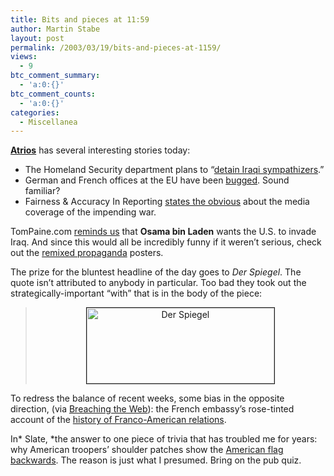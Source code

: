 ```yaml
---
title: Bits and pieces at 11:59
author: Martin Stabe
layout: post
permalink: /2003/03/19/bits-and-pieces-at-1159/
views:
  - 9
btc_comment_summary:
  - 'a:0:{}'
btc_comment_counts:
  - 'a:0:{}'
categories:
  - Miscellanea
---
```

**<a href="http://atrios.blogspot.com/" target="_top">Atrios</a>** has several interesting stories today: 

  * The Homeland Security department plans to &#8220;[detain Iraqi sympathizers][1].&#8221;
  * German and French offices at the EU have been <a href="http://www.cbsnews.com/stories/2003/03/19/world/main544558.shtml" target="_top">bugged</a>. Sound familiar? 
  * Fairness & Accuracy In Reporting <a href="http://www.fair.org/activism/iraq-sources-networks.html" target="_top">states the obvious</a> about the media coverage of the impending war.

TomPaine.com <a href="http://www.tompaine.com/op_ads/opad.cfm/ID/7434" target="_top">reminds us</a> that **Osama bin Laden** wants the U.S. to invade Iraq. And since this would all be incredibly funny if it weren&#8217;t serious, check out the <a href="http://www.cafeshops.com/cp/store.aspx?s=warposter.0" target="_top">remixed propaganda</a> posters. 

The prize for the bluntest headline of the day goes to *Der Spiegel*. The quote isn&#8217;t attributed to anybody in particular. Too bad they took out the strategically-important &#8220;with&#8221; that is in the body of the piece:  


> <center>
>   <a href="http://www.spiegel.de/politik/ausland/0,1518,241045,00.html" target="_top"><img src="http://freespace.virgin.net/m.stabe/spiegel2.gif" width="300" height="121" border="1" alt="Der Spiegel" /></a>
> </center></p>

To redress the balance of recent weeks, some bias in the opposite direction, (via [Breaching the Web][2]): the French embassy&#8217;s rose-tinted account of the <a href="http://www.info-france-usa.org/franceus/" target="_top">history of Franco-American relations</a>. 

In* Slate, *the answer to one piece of trivia that has troubled me for years: why American troopers&#8217; shoulder patches show the <a href="http://slate.msn.com/?id=2080338" target="_top">American flag backwards</a>. The reason is just what I presumed. Bring on the pub quiz.

 [1]: http://www.abcnews.go.com/sections/us/Primetime/terror_alert030318.html
 [2]: http://www.papaya-palace.com/katlog/archives/000850.html#000850